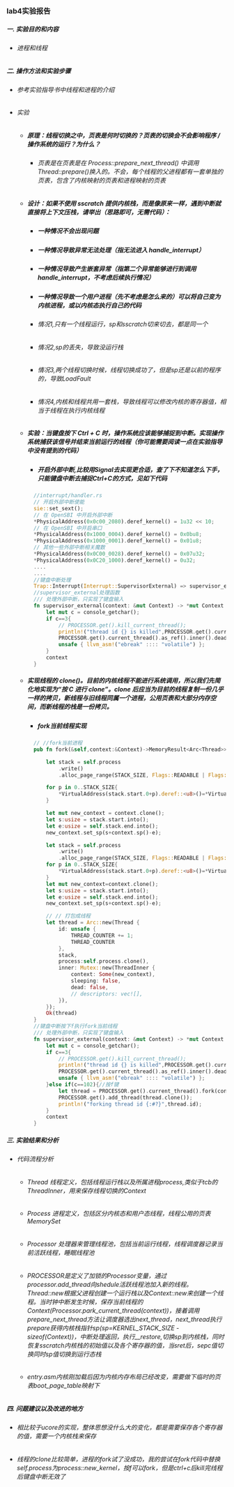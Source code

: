 ### lab4实验报告
 ##### 一. 实验目的和内容
  - ###### 进程和线程
 
 ##### 二. 操作方法和实验步骤
  - ###### 参考实验指导书中线程和进程的介绍
  - ###### 实验
    * ##### 原理：线程切换之中，页表是何时切换的？页表的切换会不会影响程序 / 操作系统的运行？为什么？
      + ###### 页表是在页表是在 Process::prepare_next_thread() 中调用 Thread::prepare()换入的。不会，每个线程的父进程都有一套单独的页表，包含了内核映射的页表和进程映射的页表
    * ##### 设计：如果不使用 sscratch 提供内核栈，而是像原来一样，遇到中断就直接将上下文压栈，请举出（思路即可，无需代码）：
        + #####  一种情况不会出现问题
        + #####  一种情况导致异常无法处理（指无法进入 handle_interrupt）
        + #####  一种情况导致产生嵌套异常（指第二个异常能够进行到调用 handle_interrupt，不考虑后续执行情况）
        + #####  一种情况导致一个用户进程（先不考虑是怎么来的）可以将自己变为内核进程，或以内核态执行自己的代码
      + ###### 情况1,只有一个线程运行，sp和sscratch切来切去，都是同一个
      + ###### 情况2,sp的丢失，导致没运行栈
      + ###### 情况3,两个线程切换时候，线程切换成功了，但是sp还是以前的程序的，导致LoadFault
      + ###### 情况4,内核和线程共用一套栈，导致线程可以修改内核的寄存器值，相当于线程在执行内核线程
    * ##### 实验：当键盘按下 Ctrl + C 时，操作系统应该能够捕捉到中断。实现操作系统捕获该信号并结束当前运行的线程（你可能需要阅读一点在实验指导中没有提到的代码）
      + ##### 开启外部中断,比较用Signal去实现更合适，查了下不知道怎么下手，只能键盘中断去捕捉Ctrl+C的方式，见如下代码
      ```rust
        //interrupt/handler.rs 
        // 开启外部中断使能
        sie::set_sext();
        // 在 OpenSBI 中开启外部中断
        *PhysicalAddress(0x0c00_2080).deref_kernel() = 1u32 << 10;
        // 在 OpenSBI 中开启串口
        *PhysicalAddress(0x1000_0004).deref_kernel() = 0x0bu8;
        *PhysicalAddress(0x1000_0001).deref_kernel() = 0x01u8;
        // 其他一些外部中断相关魔数
        *PhysicalAddress(0x0C00_0028).deref_kernel() = 0x07u32;
        *PhysicalAddress(0x0C20_1000).deref_kernel() = 0u32;
        ....
        ....
        //键盘中断处理
        Trap::Interrupt(Interrupt::SupervisorExternal) => supervisor_external(context)
        //supervisor_external处理函数
        /// 处理外部中断，只实现了键盘输入
        fn supervisor_external(context: &mut Context) -> *mut Context {
            let mut c = console_getchar();
            if c==3{
                // PROCESSOR.get().kill_current_thread();
                println!("thread id {} is killed",PROCESSOR.get().current_thread().id);
                PROCESSOR.get().current_thread().as_ref().inner().dead = true;
                unsafe { llvm_asm!("ebreak" :::: "volatile") };
            }
            context
        }                
      ```
    * ##### 实现线程的 clone()。目前的内核线程不能进行系统调用，所以我们先简化地实现为“按 C 进行 clone”。clone 后应当为目前的线程复制一份几乎一样的拷贝，新线程与旧线程同属一个进程，公用页表和大部分内存空间，而新线程的栈是一份拷贝。
      + ##### fork当前线程实现
      ```rust
        // //fork当前进程
        pub fn fork(&self,context:&Context)->MemoryResult<Arc<Thread>> {

            let stack = self.process
                .write()
                .alloc_page_range(STACK_SIZE, Flags::READABLE | Flags::WRITABLE)?;

            for p in 0..STACK_SIZE{
                *VirtualAddress(stack.start.0+p).deref::<u8>()=*VirtualAddress(self.stack.start.0+p).deref::<u8>()
            }

            let mut new_context = context.clone();
            let s:usize = stack.start.into();
            let e:usize = self.stack.end.into();
            new_context.set_sp(s+context.sp()-e);

            let stack = self.process
                .write()
                .alloc_page_range(STACK_SIZE, Flags::READABLE | Flags::WRITABLE)?;        
            for p in 0..STACK_SIZE{
                *VirtualAddress(stack.start.0+p).deref::<u8>()=*VirtualAddress(self.stack.start.0+p).deref::<u8>()
            }
            let mut new_context=context.clone();
            let s:usize = stack.start.into();
            let e:usize = self.stack.end.into();
            new_context.set_sp(s+context.sp()-e);

            // // 打包成线程
            let thread = Arc::new(Thread {
                id: unsafe {
                    THREAD_COUNTER += 1;
                    THREAD_COUNTER
                },
                stack,
                process:self.process.clone(),
                inner: Mutex::new(ThreadInner {
                    context: Some(new_context),
                    sleeping: false,
                    dead: false,
                    // descriptors: vec![],
                }),
            });
            Ok(thread)
        }
        //键盘中断按下f执行fork当前线程
        /// 处理外部中断，只实现了键盘输入
        fn supervisor_external(context: &mut Context) -> *mut Context {
            let mut c = console_getchar();
            if c==3{
                // PROCESSOR.get().kill_current_thread();
                println!("thread id {} is killed",PROCESSOR.get().current_thread().id);
                PROCESSOR.get().current_thread().as_ref().inner().dead = true;
                unsafe { llvm_asm!("ebreak" :::: "volatile") };
            }else if(c==102){//按f键
                let thread = PROCESSOR.get().current_thread().fork(context).unwrap();
                PROCESSOR.get().add_thread(thread.clone());
                println!("forking thread id {:#?}",thread.id);
            }
            context
        }
      ```

 ##### 三. 实验结果和分析
  - ###### 代码流程分析 
      * ###### Thread 线程定义，包括线程运行栈以及所属进程process,类似于tcb的ThreadInner，用来保存线程切换的Context
      * ###### Process 进程定义，包括区分内核态和用户态线程，线程公用的页表MemorySet
      * ###### Processor 处理器来管理线程池，包括当前运行线程，线程调度器记录当前活跃线程，睡眠线程池
      * ###### PROCESSOR是定义了加锁的Processor变量，通过processor.add_thread向shedule活跃线程池加入新的线程。Thread::new根据父进程创建一个运行栈以及Context::new来创建一个线程。当时钟中断发生时候，保存当前线程的Context(Processor.park_current_thread(context))，接着调用prepare_next_thread方法让调度器选出next_thread，next_thread执行prepare获得内核栈指针sp(sp=KERNEL_STACK_SIZE - sizeof(Context))，中断处理返回，执行__restore,切换sp到内核栈，同时恢复sscratch内核栈的初始值以及各个寄存器的值，当sret后，sepc值切换同时sp值切换到运行态栈
      * ###### entry.asm内核刚加载后因为内核内存布局已经改变，需要做下临时的页表boot_page_table映射下

 ##### 四. 问题建议以及改进的地方
  - ###### 相比较于ucore的实现，整体思想没什么大的变化，都是需要保存各个寄存器的值，需要一个内核栈来保存
  - ###### 线程的clone比较简单，进程的fork试了没成功，我的尝试在fork代码中替换self.process为process::new_kernel，按f可以fork，但是ctrl+c后kill完线程后键盘中断无效了
  <!-- - ###### 实验题目前先不做，先刷一遍整体对代码有理解在刷吧 -->


